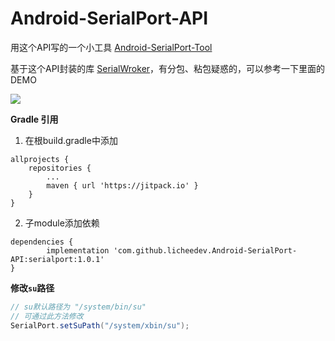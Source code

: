 # Android-SerialPort-API

用这个API写的一个小工具 [Android-SerialPort-Tool](https://github.com/licheedev/Android-SerialPort-Tool)

基于这个API封装的库 [SerialWroker](https://github.com/licheedev/SerialWorker)，有分包、粘包疑惑的，可以参考一下里面的DEMO

[![](https://jitpack.io/v/licheedev/Android-SerialPort-API.svg)](https://jitpack.io/#licheedev/Android-SerialPort-API)

**Gradle 引用**

1. 在根build.gradle中添加

```
allprojects {
    repositories {
        ...
        maven { url 'https://jitpack.io' }
    }
}
```

2. 子module添加依赖

```
dependencies {
        implementation 'com.github.licheedev.Android-SerialPort-API:serialport:1.0.1'
}
```

**修改`su`路径**

```java
// su默认路径为 "/system/bin/su"
// 可通过此方法修改
SerialPort.setSuPath("/system/xbin/su");
```
